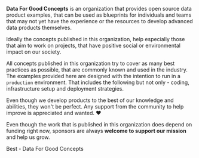 **Data For Good Concepts** is an organization that provides open source data product examples, that can be used as blueprints for individuals and teams that may not yet have the experience or the resources to develop advanced data products themselves. 

Ideally the concepts published in this organization, help especially those that aim to work on projects, that have positive social or environmental impact on our society. 

All concepts published in this organization try to cover as many best practices as possible, that are commonly known and used in the industry. The examples provided here are designed with the intention to run in a `production` environment. That includes the following but not only - coding, infrastructure setup  and deployment strategies. 

Even though we develop products to the best of our knowledge and abilities, they won't be perfect. Any support from the community to help improve is appreciated and wanted.  ❤️
 
Even though the work that is published in this organization does depend on funding right now, sponsors are always **welcome to support our mission** and help us grow. 

Best - Data For Good Concepts 
